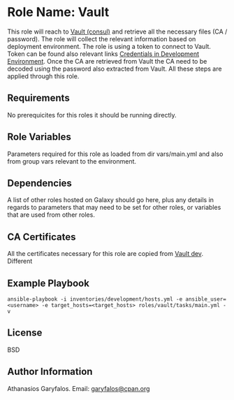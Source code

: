 Role Name: Vault
================

This role will reach to [Vault (consul)](https://www.vaultproject.io/docs/configuration/storage/consul) and retrieve all the necessary files (CA / password). The role will collect the relevant information based on deployment environment. The role is using a token to connect to Vault. Token can be found also relevant links [Credentials in Development Environment](https://www.vaultproject.io/docs/configuration/storage/consul). Once the CA are retrieved from Vault the CA need to be decoded using the password also extracted from Vault. All these steps are applied through this role. 

Requirements
------------

No prerequicites for this roles it should be running directly.

Role Variables
--------------

Parameters required for this role as loaded from dir vars/main.yml and also from group vars relevant to the environment.

Dependencies
------------

A list of other roles hosted on Galaxy should go here, plus any details in regards to parameters that may need to be set for other roles, or variables that are used from other roles.

CA Certificates
------------

All the certificates necessary for this role are copied from [Vault dev](https://www.vaultproject.io/docs/configuration/storage/consul). Different 

Example Playbook
----------------

`ansible-playbook -i inventories/development/hosts.yml -e ansible_user=<username> -e target_hosts=<target_hosts> roles/vault/tasks/main.yml -v`

License
-------

BSD

Author Information
------------------

Athanasios Garyfalos. Email: garyfalos@cpan.org
